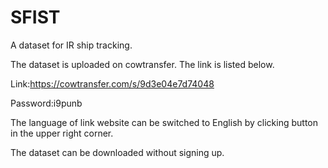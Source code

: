 # SFIST

A dataset for IR ship tracking.

The dataset is uploaded on cowtransfer. The link is listed below.

Link:https://cowtransfer.com/s/9d3e04e7d74048

Password:i9punb

The language of link website can be switched to English by clicking button in the upper right corner.

The dataset can be downloaded without signing up.
